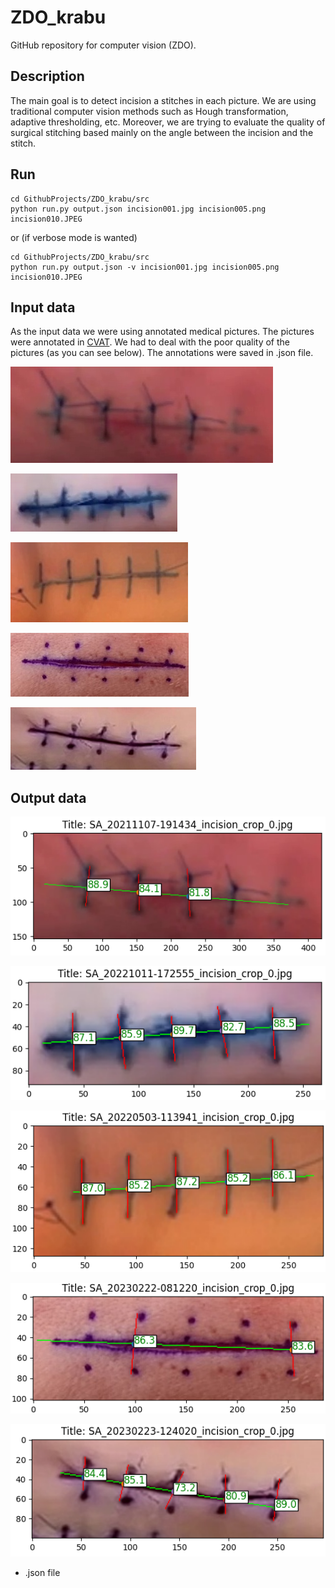 # ZDO_krabu
GitHub repository for computer vision (ZDO). 

## Description
The main goal is to detect incision a stitches in each picture. 
We are using traditional computer vision methods such as Hough transformation, 
adaptive thresholding, etc. Moreover, we are trying to evaluate the quality of surgical
stitching based mainly on the angle between the incision and the stitch. 

## Run
```commandline
cd GithubProjects/ZDO_krabu/src
python run.py output.json incision001.jpg incision005.png incision010.JPEG
```
or (if verbose mode is wanted)
```commandline
cd GithubProjects/ZDO_krabu/src
python run.py output.json -v incision001.jpg incision005.png incision010.JPEG
```

## Input data
As the input data we were using annotated medical pictures. The pictures were
annotated in [CVAT](https://www.cvat.ai/). We had to deal with the poor quality of the pictures (as you can see below).
The annotations were saved in .json file.

![alt text](https://github.com/BerassHaggy/ZDO_krabu/blob/main/graphics/SA_20211107-191434_incision_crop_0.jpg)

![alt text](https://github.com/BerassHaggy/ZDO_krabu/blob/main/graphics/SA_20221011-172555_incision_crop_0.jpg)

![alt text](https://github.com/BerassHaggy/ZDO_krabu/blob/main/graphics/SA_20220503-113941_incision_crop_0.jpg)

![alt text](https://github.com/BerassHaggy/ZDO_krabu/blob/main/graphics/SA_20230222-081220_incision_crop_0.jpg)

![alt text](https://github.com/BerassHaggy/ZDO_krabu/blob/main/graphics/SA_20230223-124020_incision_crop_0.jpg)

## Output data
![alt text](https://github.com/BerassHaggy/ZDO_krabu/blob/main/graphics/fin1.png)

![alt text](https://github.com/BerassHaggy/ZDO_krabu/blob/main/graphics/fin2.png)

![alt text](https://github.com/BerassHaggy/ZDO_krabu/blob/main/graphics/fin3.png)

![alt text](https://github.com/BerassHaggy/ZDO_krabu/blob/main/graphics/fin4.png)

![alt text](https://github.com/BerassHaggy/ZDO_krabu/blob/main/graphics/fin5.png)

+ .json file



